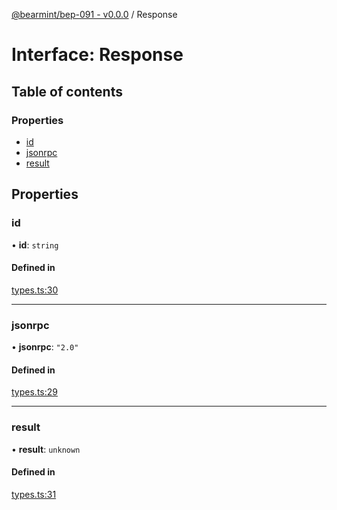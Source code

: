 [@bearmint/bep-091 - v0.0.0](../README.md) / Response

# Interface: Response

## Table of contents

### Properties

- [id](Response.md#id)
- [jsonrpc](Response.md#jsonrpc)
- [result](Response.md#result)

## Properties

### id

• **id**: `string`

#### Defined in

[types.ts:30](https://github.com/bearmint/bearmint/blob/main/packages/bep-091/source/types.ts#L30)

___

### jsonrpc

• **jsonrpc**: ``"2.0"``

#### Defined in

[types.ts:29](https://github.com/bearmint/bearmint/blob/main/packages/bep-091/source/types.ts#L29)

___

### result

• **result**: `unknown`

#### Defined in

[types.ts:31](https://github.com/bearmint/bearmint/blob/main/packages/bep-091/source/types.ts#L31)
